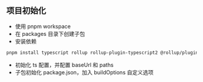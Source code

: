 ## 项目初始化

- 使用 pnpm workspace
- 在 packages 目录下创建子包
- 安装依赖

```bash
pnpm install typescript rollup rollup-plugin-typescript2 @rollup/plugin-json @rollup/plugin-node-resolve @rollup/plugin-commonjs minimist execa@4 esbuild   -D -w
```

- 初始化 ts 配置，并配置 baseUrl 和 paths
- 子包初始化 package.json，加入 buildOptions 自定义选项
